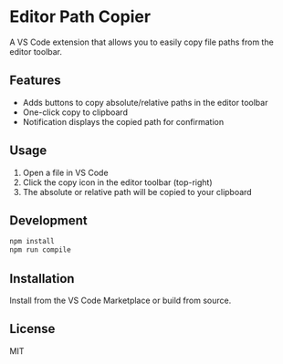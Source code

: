 # Editor Path Copier

A VS Code extension that allows you to easily copy file paths from the editor toolbar.

## Features

- Adds buttons to copy absolute/relative paths in the editor toolbar
- One-click copy to clipboard
- Notification displays the copied path for confirmation

## Usage

1. Open a file in VS Code
2. Click the copy icon in the editor toolbar (top-right)
3. The absolute or relative path will be copied to your clipboard

## Development

```bash
npm install
npm run compile
```

## Installation

Install from the VS Code Marketplace or build from source.

## License

MIT
